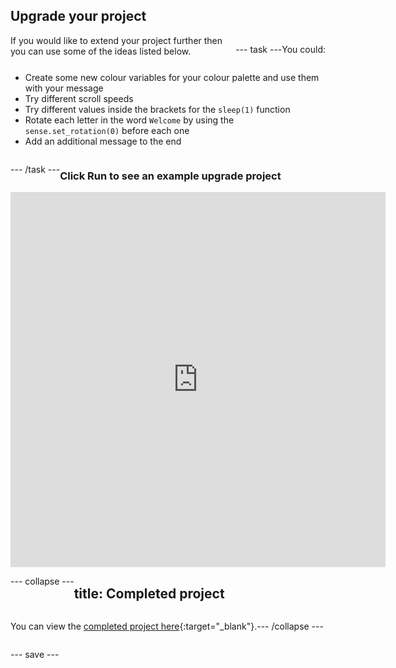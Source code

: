 ## Upgrade your project

<div style="display: flex; flex-wrap: wrap">
<div style="flex-basis: 200px; flex-grow: 1; margin-right: 15px;">
If you would like to extend your project further then you can use some of the ideas listed below. 
</div>

--- task ---

You could:

+ Create some new colour variables for your colour palette and use them with your message
+ Try different scroll speeds
+ Try different values inside the brackets for the `sleep(1)` function
+ Rotate each letter in the word `Welcome` by using the `sense.set_rotation(0)` before each one
+ Add an additional message to the end

--- /task ---

### Click Run to see an example upgrade project

<div class="trinket">
<iframe src="https://trinket.io/embed/python/c04a6c3315?outputOnly=true&runOption=run" width="600" height="600" frameborder="0" marginwidth="0" marginheight="0" allowfullscreen></iframe>
</div>

--- collapse ---

---
title: Completed project
---

You can view the [completed project here](https://trinket.io/library/trinkets/5412a2e393){:target="_blank"}.

--- /collapse ---

--- save ---